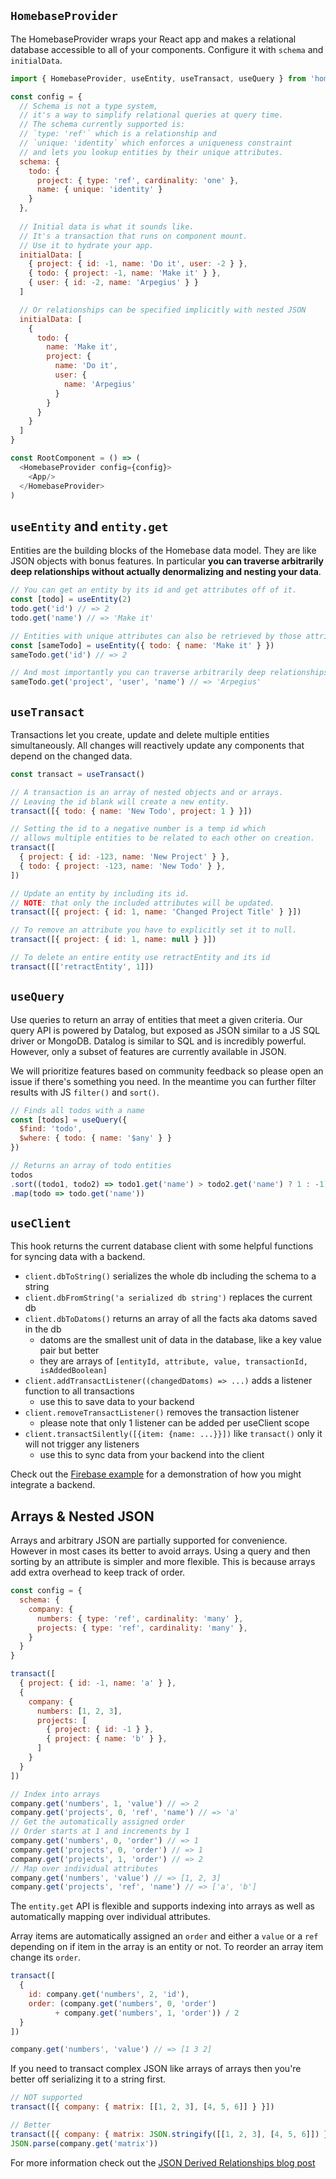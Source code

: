 ## `HomebaseProvider`

The HomebaseProvider wraps your React app and makes a relational database accessible to all of your components. Configure it with `schema` and `initialData`.

```js
import { HomebaseProvider, useEntity, useTransact, useQuery } from 'homebase-react'

const config = {
  // Schema is not a type system,
  // it's a way to simplify relational queries at query time.
  // The schema currently supported is:
  // `type: 'ref'` which is a relationship and
  // `unique: 'identity` which enforces a uniqueness constraint 
  // and lets you lookup entities by their unique attributes.
  schema: {
    todo: {
      project: { type: 'ref', cardinality: 'one' },
      name: { unique: 'identity' }
    }
  },
  
  // Initial data is what it sounds like.
  // It's a transaction that runs on component mount.
  // Use it to hydrate your app.
  initialData: [
    { project: { id: -1, name: 'Do it', user: -2 } },
    { todo: { project: -1, name: 'Make it' } },
    { user: { id: -2, name: 'Arpegius' } }
  ]

  // Or relationships can be specified implicitly with nested JSON
  initialData: [
    { 
      todo: { 
        name: 'Make it',
        project: { 
          name: 'Do it', 
          user: { 
            name: 'Arpegius' 
          } 
        } 
      } 
    }
  ]
}

const RootComponent = () => (
  <HomebaseProvider config={config}>
    <App/>
  </HomebaseProvider>
)
```

## `useEntity` and `entity.get`

Entities are the building blocks of the Homebase data model. They are like JSON objects with bonus features. In particular **you can traverse arbitrarily deep relationships without actually denormalizing and nesting your data**.

```js
// You can get an entity by its id and get attributes off of it.
const [todo] = useEntity(2)
todo.get('id') // => 2
todo.get('name') // => 'Make it'

// Entities with unique attributes can also be retrieved by those attributes.
const [sameTodo] = useEntity({ todo: { name: 'Make it' } })
sameTodo.get('id') // => 2

// And most importantly you can traverse arbitrarily deep relationships.
sameTodo.get('project', 'user', 'name') // => 'Arpegius'
```

## `useTransact`

Transactions let you create, update and delete multiple entities simultaneously. All changes will reactively update any components that depend on the changed data.

```js
const transact = useTransact()

// A transaction is an array of nested objects and or arrays.
// Leaving the id blank will create a new entity.
transact([{ todo: { name: 'New Todo', project: 1 } }])

// Setting the id to a negative number is a temp id which 
// allows multiple entities to be related to each other on creation.
transact([
  { project: { id: -123, name: 'New Project' } },
  { todo: { project: -123, name: 'New Todo' } },
])

// Update an entity by including its id.
// NOTE: that only the included attributes will be updated.
transact([{ project: { id: 1, name: 'Changed Project Title' } }])

// To remove an attribute you have to explicitly set it to null.
transact([{ project: { id: 1, name: null } }])

// To delete an entire entity use retractEntity and its id
transact([['retractEntity', 1]])
```

## `useQuery`

Use queries to return an array of entities that meet a given criteria. Our query API is powered by Datalog, but exposed as JSON similar to a JS SQL driver or MongoDB. Datalog is similar to SQL and is incredibly powerful. However, only a subset of features are currently available in JSON.

We will prioritize features based on community feedback so please open an issue if there's something you need. In the meantime you can further filter results with JS `filter()` and `sort()`.

```js
// Finds all todos with a name
const [todos] = useQuery({
  $find: 'todo',
  $where: { todo: { name: '$any' } }
})

// Returns an array of todo entities
todos
.sort((todo1, todo2) => todo1.get('name') > todo2.get('name') ? 1 : -1)
.map(todo => todo.get('name'))
```

## `useClient`

This hook returns the current database client with some helpful functions for syncing data with a backend.

- `client.dbToString()` serializes the whole db including the schema to a string
- `client.dbFromString('a serialized db string')` replaces the current db
- `client.dbToDatoms()` returns an array of all the facts aka datoms saved in the db
    - datoms are the smallest unit of data in the database, like a key value pair but better
    - they are arrays of `[entityId, attribute, value, transactionId, isAddedBoolean]`
- `client.addTransactListener((changedDatoms) => ...)` adds a listener function to all transactions
    - use this to save data to your backend
- `client.removeTransactListener()` removes the transaction listener
    - please note that only 1 listener can be added per useClient scope
- `client.transactSilently([{item: {name: ...}}])` like `transact()` only it will not trigger any listeners
    - use this to sync data from your backend into the client

Check out the [Firebase example](https://homebaseio.github.io/homebase-react/#!/example.todo_firebase) for a demonstration of how you might integrate a backend.

## Arrays & Nested JSON

Arrays and arbitrary JSON are partially supported for convenience. However in most cases its better to avoid arrays. Using a query and then sorting by an attribute is simpler and more flexible. This is because arrays add extra overhead to keep track of order.

```js
const config = {
  schema: {
    company: {
      numbers: { type: 'ref', cardinality: 'many' },
      projects: { type: 'ref', cardinality: 'many' },
    }
  }
}

transact([
  { project: { id: -1, name: 'a' } },
  { 
    company: {
      numbers: [1, 2, 3],
      projects: [
        { project: { id: -1 } },
        { project: { name: 'b' } },
      ]
    }
  }
])

// Index into arrays
company.get('numbers', 1, 'value') // => 2
company.get('projects', 0, 'ref', 'name') // => 'a'
// Get the automatically assigned order
// Order starts at 1 and increments by 1
company.get('numbers', 0, 'order') // => 1
company.get('projects', 0, 'order') // => 1
company.get('projects', 1, 'order') // => 2
// Map over individual attributes
company.get('numbers', 'value') // => [1, 2, 3]
company.get('projects', 'ref', 'name') // => ['a', 'b']
```

The `entity.get` API is flexible and supports indexing into arrays as well as automatically mapping over individual attributes.

Array items are automatically assigned an `order` and either a `value` or a `ref` depending on if item in the array is an entity or not. To reorder an array item change its `order`.

```js
transact([
  { 
    id: company.get('numbers', 2, 'id'), 
    order: (company.get('numbers', 0, 'order') 
          + company.get('numbers', 1, 'order')) / 2
  }
])

company.get('numbers', 'value') // => [1 3 2]
```

If you need to transact complex JSON like arrays of arrays then you're better off serializing it to a string first.

```js
// NOT supported
transact([{ company: { matrix: [[1, 2, 3], [4, 5, 6]] } }])

// Better
transact([{ company: { matrix: JSON.stringify([[1, 2, 3], [4, 5, 6]]) } }])
JSON.parse(company.get('matrix'))
```

For more information check out the [JSON Derived Relationships blog post](https://homebase.io/blog/homebase-react-0.5.0-json-derived-relationships)
